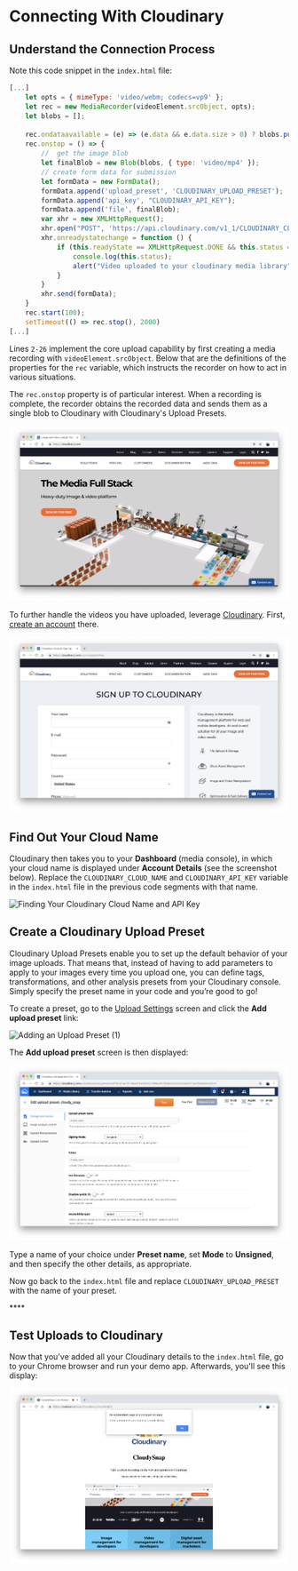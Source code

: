 # Connecting With Cloudinary

## Understand the Connection Process

Note this code snippet in the `index.html` file:

```javascript
[...]        
    let opts = { mimeType: 'video/webm; codecs=vp9' };
    let rec = new MediaRecorder(videoElement.srcObject, opts);
    let blobs = [];

    rec.ondataavailable = (e) => (e.data && e.data.size > 0) ? blobs.push(e.data) : null;
    rec.onstop = () => {
        //  get the image blob
        let finalBlob = new Blob(blobs, { type: 'video/mp4' });
        // create form data for submission         
        let formData = new FormData();
        formData.append('upload_preset', 'CLOUDINARY_UPLOAD_PRESET');
        formData.append('api_key', "CLOUDINARY_API_KEY");
        formData.append('file', finalBlob);
        var xhr = new XMLHttpRequest();
        xhr.open("POST", 'https://api.cloudinary.com/v1_1/CLOUDINARY_CLOUD_NAME/auto/upload');
        xhr.onreadystatechange = function () {
            if (this.readyState == XMLHttpRequest.DONE && this.status == 200) {
                console.log(this.status);
                alert("Video uploaded to your cloudinary media library");
            }
        }
        xhr.send(formData);
    }
    rec.start(100);
    setTimeout(() => rec.stop(), 2000)
[...]
```

Lines `2-26` implement the core upload capability by first creating a media recording with `videoElement.srcObject`. Below that are the definitions of the properties for the `rec` variable, which instructs the recorder on how to act in various situations.

The `rec.onstop` property is of particular interest. When a recording is complete, the recorder obtains the recorded data and sends them as a single blob to Cloudinary with Cloudinary's Upload Presets.

![Cloudinary Home Page](../.gitbook/assets/screenshot-2018-11-15-at-5.22.03-am.png)

To further handle the videos you have uploaded, leverage [Cloudinary](https://cloudinary.com/). First, [create an account](https://cloudinary.com/signup) there.

![The Cloudinary Signup Page](../.gitbook/assets/screenshot-2018-11-15-at-5.22.28-am.png)

## **Find Out Your Cloud Name**  <a id="find-out-your-cloud-name"></a>

Cloudinary then takes you to your **Dashboard** \(media console\), in which your cloud name is displayed under **Account Details** \(see the screenshot below\). Replace the `CLOUDINARY_CLOUD_NAME` and `CLOUDINARY_API_KEY` variable in the `index.html` file in the previous code segments with that name.

![Finding Your Cloudinary Cloud Name and API Key](https://blobscdn.gitbook.com/v0/b/gitbook-28427.appspot.com/o/assets%2F-LQxqjHiNgHCfPtd6mkQ%2F-LRAT_zQ5FlwNEB6AZHt%2F-LRAVWKufBuF9k3qEShm%2Fcl-3.png?alt=media&token=3437d2b1-c229-431b-9477-cea0854d1c01)

## **Create a Cloudinary Upload Preset**  <a id="create-a-cloudinary-upload-preset"></a>

Cloudinary Upload Presets enable you to set up the default behavior of your image uploads. That means that, instead of having to add parameters to apply to your images every time you upload one, you can define tags, transformations, and other analysis presets from your Cloudinary console. Simply specify the preset name in your code and you’re good to go!

To create a preset, go to the [Upload Settings](https://cloudinary.com/console/settings/upload) screen and click the **Add upload preset** link:

![Adding an Upload Preset \(1\)](https://blobscdn.gitbook.com/v0/b/gitbook-28427.appspot.com/o/assets%2F-LQxqjHiNgHCfPtd6mkQ%2F-LRAT_zQ5FlwNEB6AZHt%2F-LRAVivHbtupVFyl_l9-%2Fcl-4.png?alt=media&token=78f120d5-f819-4c39-b3a5-ec392755744e)

The **Add upload preset** screen is then displayed:

![Adding an Upload Preset \(2\)](../.gitbook/assets/screenshot-2018-11-15-at-5.27.17-am.png)

Type a name of your choice under **Preset name**, set **Mode** to **Unsigned**, and then specify the other details, as appropriate.

Now go back to the `index.html` file and replace `CLOUDINARY_UPLOAD_PRESET` with the name of your preset.

\*\*\*\*

## Test Uploads to Cloudinary

Now that you've added all your Cloudinary details to the `index.html` file, go to your Chrome browser and run your demo app. Afterwards, you'll see this display:

![Screen Recorder Connected to Cloudinary for Uploads](../.gitbook/assets/screenshot-2018-11-15-at-5.37.21-am.png)

